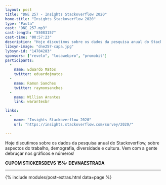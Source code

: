 ```yaml
---
layout: post
title: "DNE 257 - Insights Stackoverflow 2020"
home-title: "Insights Stackoverflow 2020"
type: "Pauta"
cast: "DNE_257.mp3"
cast-length: "55083157"
cast-time: "00:57:23"
description: "Hoje discutimos sobre os dados da pesquisa anual do Stackoverflow, sobre aspectos do trabalho, demografia, diversidade e cultura. Vem com a gente debruçar nos gráficos e números!"
libsyn-image: "dne257-capa.jpg"
lybsyn-id: "14704283"
sponsors: ["revelo", "locawebpro", "promobit"]
participants:
  -
    name: Eduardo Matos
    twitter: eduardojmatos
  -
    name: Ramon Sanches
    twitter: raymonsanches
  -
    name: Willian Arantes
    link: warantesbr

links:
  -
    name: "Insights Stackoverflow 2020"
    url: "https://insights.stackoverflow.com/survey/2020/"

---
```


Hoje discutimos sobre os dados da pesquisa anual do Stackoverflow, sobre aspectos do trabalho, demografia, diversidade e cultura. Vem com a gente debruçar nos gráficos e números!

<strong>CUPOM STICKERSDEVS 15%: DEVNAESTRADA</strong>

---

{% include modules/post-extras.html data=page %}
